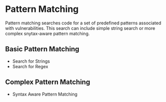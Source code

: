 # Pattern Matching
Pattern matching searches code for a set of predefined patterns associated with vulnerabilities. This search can include simple string search or more complex snytax-aware pattern matching.

## Basic Pattern Matching  
- Search for Strings 
- Search for Regex 

## Complex Pattern Matching  
- Syntax Aware Pattern Matching

<!-- EOF -->